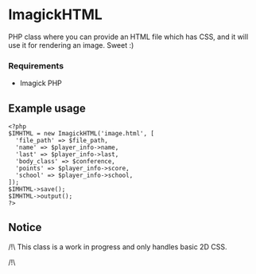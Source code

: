# ImagickHTML
PHP class where you can provide an HTML file which has CSS, and it will use it for rendering an image. Sweet :)

### Requirements
- Imagick PHP

## Example usage
```
<?php
$IMHTML = new ImagickHTML('image.html', [
  'file_path' => $file_path,
  'name' => $player_info->name,
  'last' => $player_info->last,
  'body_class' => $conference,
  'points' => $player_info->score,
  'school' => $player_info->school,
]);
$IMHTML->save();
$IMHTML->output();
?>
```

## Notice
/!\ This class is a work in progress and only handles basic 2D CSS.

/!\ <title> is used as the file path if ya want to .save() it to disk.
  
/!\ line-height: style needs work

## Coolest part? The "CSS to XPath" function I wrote for it! Its a private util but it is sweet. The only thing it doesn't do is attribute selector but that would be easy to implement. Maybe I will one day, but no time.
```
<?php
function css_selector_to_xpath($css_selector) {
  $ors = preg_split('/\,\s*/', $css_selector);
  $xpaths = [];
  foreach($ors as $selector) {
    $xpath = ['/'];
    $parts = preg_split('/\s{1,}/', $selector);
    foreach($parts as $part) {
      $part = trim($part);
      preg_match_all('/(^[^\.\#]{1,})|(\.[^\.\#]{1,})|(\#[^\.\#]{1,})/', $part, $matches);
      list($all, $node, $classes, $ids) = $matches;
      $node = array_filter($node);
      $classes = array_filter($classes);
      $ids = array_filter($ids);
      $node = implode('', $node);
      if (empty($node)) $node = '*';
      $attrs = [];
      foreach($classes as $cl)
        $attrs[] = 'contains(@class, \''.str_replace('.', '', $cl).'\')';
      foreach($ids as $id)
        $attrs[] = '@id = \''.str_replace('#', '', $id).'\'';
      $attrs = implode(' and ', $attrs);
      if (!empty($attrs)) $attrs = "[$attrs]";
      $xpath[] = $node.$attrs;
    }
    $xpath = implode('/', $xpath);
    $xpaths[] = $xpath;
  }
  $xpaths = implode(' | ', $xpaths);
  return $xpaths;
}
?>
```
